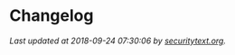 # Changelog

_Last updated at 2018-09-24 07:30:06 by [securitytext.org](https://securitytext.org)._
